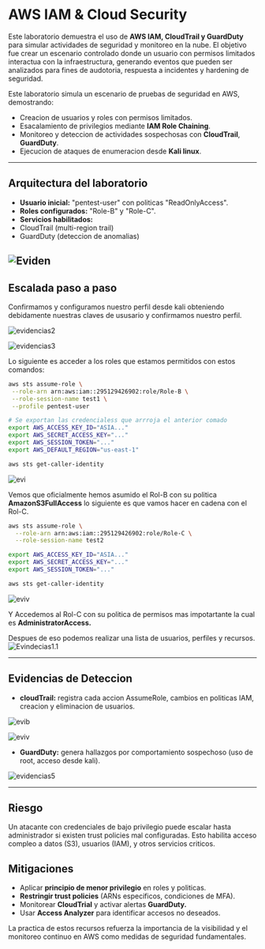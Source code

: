 # AWS IAM & Cloud Security 
Este laboratorio demuestra el uso de **AWS IAM, CloudTrail y GuardDuty** para simular actividades de seguridad y monitoreo en la nube. El objetivo fue crear un escenario controlado donde un usuario con permisos limitados interactua con la infraestructura, generando eventos que pueden ser analizados para fines de audotoria, respuesta a incidentes y hardening de seguridad.

Este laboratorio simula un escenario de pruebas de seguridad en AWS, demostrando:
 
 - Creacion de usuarios y roles con permisos limitados.
 - Esacalamiento de privilegios mediante **IAM Role Chaining**.
 - Monitoreo y deteccion de actividades sospechosas con **CloudTrail**, **GuardDuty**.
 - Ejecucion de ataques de enumeracion desde **Kali linux**.
 ---
 ## Arquitectura del laboratorio
 - **Usuario inicial:** "pentest-user" con politicas "ReadOnlyAccess".
 - **Roles configurados:** "Role-B" y "Role-C".  
 - **Servicios habilitados:**
 - CloudTrail (multi-region trail)
 - GuardDuty (deteccion de anomalias)

 ![Eviden](screenshot/aws.png)
---
## Escalada paso a paso 

Confirmamos y configuramos nuestro perfil desde kali obteniendo debidamente nuestras claves de ususario y confirmamos nuestro perfil.
 
 ![evidencias2](screenshot/cli.png)

 ![evidencias3](screenshot/cl1.png)

 Lo siguiente es acceder a los roles que estamos permitidos con estos comandos: 
 ```bash 
 aws sts assume-role \
  --role-arn arn:aws:iam::295129426902:role/Role-B \
  --role-session-name test1 \
  --profile pentest-user

# Se exportan las credencialess que arrroja el anterior comado
export AWS_ACCESS_KEY_ID="ASIA..."
export AWS_SECRET_ACCESS_KEY="..."
export AWS_SESSION_TOKEN="..."
export AWS_DEFAULT_REGION="us-east-1"

aws sts get-caller-identity
```
![evi](screenshot/cl2.png)

Vemos que oficialmente hemos asumido el Rol-B con su politica **AmazonS3FullAccess** lo siguiente es que vamos hacer en cadena con el Rol-C.

```bash
aws sts assume-role \
  --role-arn arn:aws:iam::295129426902:role/Role-C \
  --role-session-name test2

export AWS_ACCESS_KEY_ID="ASIA..."
export AWS_SECRET_ACCESS_KEY="..."
export AWS_SESSION_TOKEN="..."

aws sts get-caller-identity
```
![eviv](screenshot/cl3.png)
 
 Y Accedemos al Rol-C con su politica de permisos  mas impotartante la cual es **AdministratorAccess.**

Despues de eso podemos realizar una lista de usuarios, perfiles y recursos.
![Evindecias1.1](screenshot/cl4.png)

---

## Evidencias de Deteccion 
- **cloudTrail:** registra cada accion AssumeRole, cambios en politicas IAM, creacion y eliminacion de usuarios.

![evib](screenshot/aws1.1.png)

![eviv](screenshot/aws1.2.png)


- **GuardDuty:** genera hallazgos por comportamiento sospechoso (uso de root, acceso desde kali).

![evidencias5](screenshot/aws4.png)

---

## Riesgo
Un atacante con credenciales de bajo privilegio puede escalar hasta administrador si existen trust policies mal configuradas. Esto habilita acceso compleo a datos (S3), usuarios (IAM), y otros servicios criticos.

## Mitigaciones 
- Aplicar **principio de menor privilegio** en roles y politicas. 
- **Restringir trust policies** (ARNs especificos, condiciones de MFA).
- Monitorear **CloudTrial** y activar alertas **GuardDuty.**
- Usar **Access Analyzer** para identificar accesos no deseados.

La practica de estos recursos refuerza la importancia de la visibilidad y el monitoreo continuo en AWS como medidas de seguridad fundamentales.
